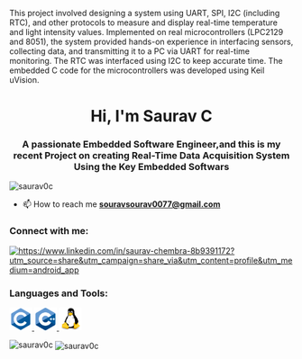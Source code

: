 This project involved designing a system using UART, SPI, I2C (including RTC), and other protocols to measure and display real-time temperature and light intensity values. Implemented on real microcontrollers (LPC2129 and 8051), the system provided hands-on experience in interfacing sensors, collecting data, and transmitting it to a PC via UART for real-time monitoring. The RTC was interfaced using I2C to keep accurate time. The embedded C code for the microcontrollers was developed using Keil uVision.
<h1 align="center">Hi, I'm Saurav C</h1>
<h3 align="center">A passionate Embedded Software Engineer,and this is my recent Project on creating Real-Time Data Acquisition System Using the Key Embedded Softwars</h3>

<p align="left"> <img src="https://komarev.com/ghpvc/?username=saurav0c&label=Profile%20views&color=0e75b6&style=flat" alt="saurav0c" /> </p>

- 📫 How to reach me **souravsourav0077@gmail.com**

<h3 align="left">Connect with me:</h3>
<p align="left">
<a href="https://linkedin.com/in/https://www.linkedin.com/in/saurav-chembra-8b9391172?utm_source=share&utm_campaign=share_via&utm_content=profile&utm_medium=android_app" target="blank"><img align="center" src="https://raw.githubusercontent.com/rahuldkjain/github-profile-readme-generator/master/src/images/icons/Social/linked-in-alt.svg" alt="https://www.linkedin.com/in/saurav-chembra-8b9391172?utm_source=share&utm_campaign=share_via&utm_content=profile&utm_medium=android_app" height="30" width="40" /></a>
</p>

<h3 align="left">Languages and Tools:</h3>
<p align="left"> <a href="https://www.cprogramming.com/" target="_blank" rel="noreferrer"> <img src="https://raw.githubusercontent.com/devicons/devicon/master/icons/c/c-original.svg" alt="c" width="40" height="40"/> </a> <a href="https://www.w3schools.com/cpp/" target="_blank" rel="noreferrer"> <img src="https://raw.githubusercontent.com/devicons/devicon/master/icons/cplusplus/cplusplus-original.svg" alt="cplusplus" width="40" height="40"/> </a> <a href="https://www.linux.org/" target="_blank" rel="noreferrer"> <img src="https://raw.githubusercontent.com/devicons/devicon/master/icons/linux/linux-original.svg" alt="linux" width="40" height="40"/> </a> </p>

<p><img align="left" src="https://github-readme-stats.vercel.app/api/top-langs?username=saurav0c&show_icons=true&locale=en&layout=compact" alt="saurav0c" /></p>

<p>&nbsp;<img align="center" src="https://github-readme-stats.vercel.app/api?username=saurav0c&show_icons=true&locale=en" alt="saurav0c" /></p>

